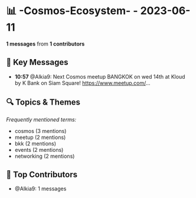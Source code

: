 # 📊 -Cosmos-Ecosystem- - 2023-06-11
**1 messages** from **1 contributors**

## 💬 Key Messages
- **10:57** @Alkia9: Next Cosmos meetup BANGKOK on wed 14th at Kloud by K Bank on Siam Square! https://www.meetup.com/...

## 🔍 Topics & Themes
*Frequently mentioned terms:*
- cosmos (3 mentions)
- meetup (2 mentions)
- bkk (2 mentions)
- events (2 mentions)
- networking (2 mentions)

## 👥 Top Contributors
- @Alkia9: 1 messages